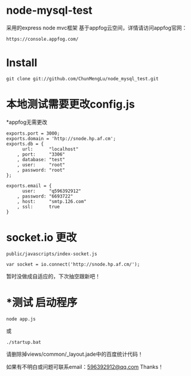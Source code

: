 # node-mysql-test
采用的express node mvc框架
基于appfog云空间，详情请访问appfog官网：
```
https://console.appfog.com/
```
# Install
```
git clone git://github.com/ChunMengLu/node_mysql_test.git
```
# 本地测试需要更改config.js
*appfog无需更改
```
exports.port = 3000;
exports.domain = 'http://snode.hp.af.cm';
exports.db = {
      url:      "localhost"
    , port:     "3306"
    , database: "test"
    , user:     "root"
    , password: "root"
};

exports.email = {
      user:     "q596392912"
    , password: "6693722"
    , host:     "smtp.126.com"
    , ssl:      true
}
```
# socket.io 更改
```
public/javascripts/index-socket.js

var socket = io.connect('http://snode.hp.af.cm/');
```
暂时没做成自适应的，下次抽空跟新吧！

# *测试 启动程序
```
node app.js
```
或
```
./startup.bat 
```

请删除掉views/common/_layout.jade中的百度统计代码！

如果有不明白或问题可联系email：596392912@qq.com Thanks！
